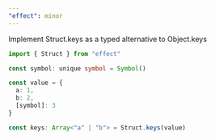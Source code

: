 ```yaml
---
"effect": minor
---
```


Implement Struct.keys as a typed alternative to Object.keys

```ts
import { Struct } from "effect"

const symbol: unique symbol = Symbol()

const value = {
  a: 1,
  b: 2,
  [symbol]: 3
}

const keys: Array<"a" | "b"> = Struct.keys(value)
```
